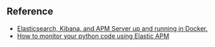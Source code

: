 ## Reference
* [Elasticsearch, Kibana, and APM Server up and running in Docker.](https://www.elastic.co/guide/en/apm/get-started/current/quick-start-overview.html)
* [How to monitor your python code using Elastic APM](https://toptechtips.github.io/2019-07-08-add_python_code_to_apm/)
